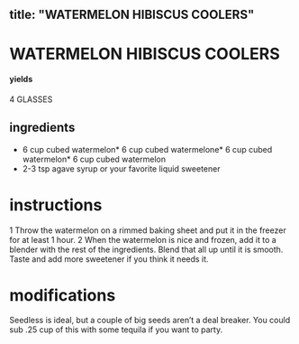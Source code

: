 

	
title: "WATERMELON HIBISCUS COOLERS"
---
# WATERMELON HIBISCUS COOLERS
#### yields
4 GLASSES
## ingredients
* 6 cup cubed watermelon* 6 cup cubed watermelone* 6 cup cubed watermelon* 6 cup cubed watermelon
* 2-3 tsp agave syrup or your favorite liquid sweetener

# instructions
1 Throw the watermelon on a rimmed baking sheet and put it in the freezer for at least 1 hour.
2 When the watermelon is nice and frozen, add it to a blender with the rest of the ingredients.
Blend that all up until it is smooth. Taste and add more sweetener if you think it needs it.

# modifications

Seedless is ideal, but a couple of big seeds aren’t a deal breaker.
 You could sub .25 cup of this with some tequila if you want to party.
	

